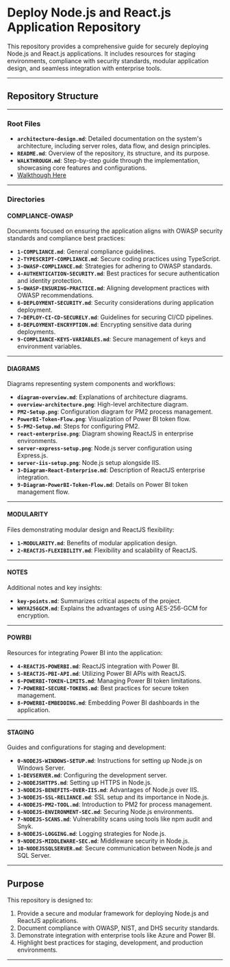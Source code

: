 # **Deploy Node.js and React.js Application Repository**

This repository provides a comprehensive guide for securely deploying Node.js and React.js applications. It includes resources for staging environments, compliance with security standards, modular application design, and seamless integration with enterprise tools.

---

## **Repository Structure**

---

### **Root Files**
- **`architecture-design.md`**: Detailed documentation on the system's architecture, including server roles, data flow, and design principles.
- **`README.md`**: Overview of the repository, its structure, and its purpose.
- **`WALKTHROUGH.md`**: Step-by-step guide through the implementation, showcasing core features and configurations.
- [Walkthough Here](WALKTHOUGH.MD)

---

### **Directories**

#### **COMPLIANCE-OWASP**
Documents focused on ensuring the application aligns with OWASP security standards and compliance best practices:
- **`1-COMPLIANCE.md`**: General compliance guidelines.
- **`2-TYPESCRIPT-COMPLIANCE.md`**: Secure coding practices using TypeScript.
- **`3-OWASP-COMPLIANCE.md`**: Strategies for adhering to OWASP standards.
- **`4-AUTHENTICATION-SECURITY.md`**: Best practices for secure authentication and identity protection.
- **`5-OWASP-ENSURING-PRACTICE.md`**: Aligning development practices with OWASP recommendations.
- **`6-DEPLOYMENT-SECURITY.md`**: Security considerations during application deployment.
- **`7-DEPLOY-CI-CD-SECURELY.md`**: Guidelines for securing CI/CD pipelines.
- **`8-DEPLOYMENT-ENCRYPTION.md`**: Encrypting sensitive data during deployments.
- **`9-COMPLIANCE-KEYS-VARIABLES.md`**: Secure management of keys and environment variables.

---

#### **DIAGRAMS**
Diagrams representing system components and workflows:
- **`diagram-overview.md`**: Explanations of architecture diagrams.
- **`overview-architecture.png`**: High-level architecture diagram.
- **`PM2-Setup.png`**: Configuration diagram for PM2 process management.
- **`PowerBI-Token-Flow.png`**: Visualization of Power BI token flow.
- **`5-PM2-Setup.md`**: Steps for configuring PM2. 
- **`react-enterprise.png`**: Diagram showing ReactJS in enterprise environments.
- **`server-express-setup.png`**: Node.js server configuration using Express.js.
- **`server-iis-setup.png`**: Node.js setup alongside IIS.
- **`3-Diagram-React-Enterprise.md`**: Description of ReactJS enterprise integration.
- **`9-Diagram-PowerBI-Token-Flow.md`**: Details on Power BI token management flow.

---

#### **MODULARITY**
Files demonstrating modular design and ReactJS flexibility:
- **`1-MODULARITY.md`**: Benefits of modular application design.
- **`2-REACTJS-FLEXIBILITY.md`**: Flexibility and scalability of ReactJS.

---

#### **NOTES**
Additional notes and key insights:
- **`key-points.md`**: Summarizes critical aspects of the project.
- **`WHYA256GCM.md`**: Explains the advantages of using AES-256-GCM for encryption.

---

#### **POWRBI**
Resources for integrating Power BI into the application:
- **`4-REACTJS-POWERBI.md`**: ReactJS integration with Power BI.
- **`5-REACTJS-PBI-API.md`**: Utilizing Power BI APIs with ReactJS.
- **`6-POWERBI-TOKEN-LIMITS.md`**: Managing Power BI token limitations.
- **`7-POWERBI-SECURE-TOKENS.md`**: Best practices for secure token management.
- **`8-POWERBI-EMBEDDING.md`**: Embedding Power BI dashboards in the application.

---

#### **STAGING**
Guides and configurations for staging and development:
- **`0-NODEJS-WINDOWS-SETUP.md`**: Instructions for setting up Node.js on Windows Server.
- **`1-DEVSERVER.md`**: Configuring the development server.
- **`2-NODEJSHTTPS.md`**: Setting up HTTPS in Node.js.
- **`3-NODEJS-BENEFITS-OVER-IIS.md`**: Advantages of Node.js over IIS.
- **`3-NODEJS-SSL-RELIANCE.md`**: SSL setup and its importance in Node.js.
- **`4-NODEJS-PM2-TOOL.md`**: Introduction to PM2 for process management.
- **`6-NODEJS-ENVIRONMENT-SEC.md`**: Securing Node.js environments.
- **`7-NODEJS-SCANS.md`**: Vulnerability scans using tools like npm audit and Snyk.
- **`8-NODEJS-LOGGING.md`**: Logging strategies for Node.js.
- **`9-NODEJS-MIDDLEWARE-SEC.md`**: Middleware security in Node.js.
- **`10-NODEJSSQLSERVER.md`**: Secure communication between Node.js and SQL Server.

---

## **Purpose**

This repository is designed to:
1. Provide a secure and modular framework for deploying Node.js and ReactJS applications.
2. Document compliance with OWASP, NIST, and DHS security standards.
3. Demonstrate integration with enterprise tools like Azure and Power BI.
4. Highlight best practices for staging, development, and production environments.

---